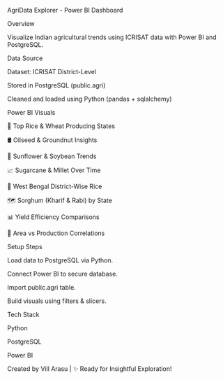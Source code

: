 AgriData Explorer - Power BI Dashboard

Overview

Visualize Indian agricultural trends using ICRISAT data with Power BI and PostgreSQL.

Data Source

Dataset: ICRISAT District-Level

Stored in PostgreSQL (public.agri)

Cleaned and loaded using Python (pandas + sqlalchemy)

Power BI Visuals

🌾 Top Rice & Wheat Producing States

🛢️ Oilseed & Groundnut Insights

🌻 Sunflower & Soybean Trends

📈 Sugarcane & Millet Over Time

📍 West Bengal District-Wise Rice

🗺️ Sorghum (Kharif & Rabi) by State

📊 Yield Efficiency Comparisons

📐 Area vs Production Correlations

Setup Steps

Load data to PostgreSQL via Python.

Connect Power BI to secure database.

Import public.agri table.

Build visuals using filters & slicers.

Tech Stack

Python

PostgreSQL

Power BI

Created by Vill Arasu  |  ✨ Ready for Insightful Exploration!

